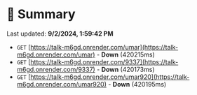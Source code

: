 # 📖 Summary
Last updated: **9/2/2024, 1:59:42 PM**

- `GET` [https://talk-m6gd.onrender.com/umar](https://talk-m6gd.onrender.com/umar) - **Down** (420215ms)
- `GET` [https://talk-m6gd.onrender.com/9337](https://talk-m6gd.onrender.com/9337) - **Down** (420173ms)
- `GET` [https://talk-m6gd.onrender.com/umar920](https://talk-m6gd.onrender.com/umar920) - **Down** (420195ms)
